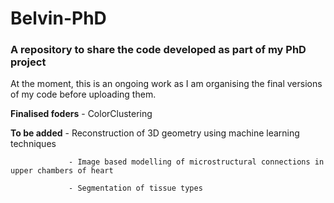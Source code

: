 # Belvin-PhD
### A repository to share the code developed as part of my PhD project

At the moment, this is an ongoing work as I am organising the final versions of my code before uploading them. 

**Finalised foders** - ColorClustering

**To be added**  - Reconstruction of 3D geometry using machine learning techniques

                 - Image based modelling of microstructural connections in upper chambers of heart
                 
                 - Segmentation of tissue types

